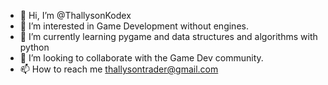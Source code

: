 - 👋 Hi, I’m @ThallysonKodex
- 👀 I’m interested in Game Development without engines.
- 🌱 I’m currently learning pygame and data structures and algorithms with python
- 💞️ I’m looking to collaborate with the Game Dev community.
- 📫 How to reach me thallysontrader@gmail.com

<!---
ThallysonKodex/ThallysonKodex is a ✨ special ✨ repository because its `README.md` (this file) appears on your GitHub profile.
You can click the Preview link to take a look at your changes.
--->
